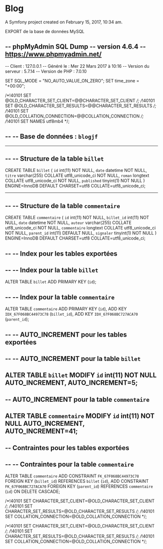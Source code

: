 Blog
====

A Symfony project created on February 15, 2017, 10:34 am.

EXPORT de la base de données MySQL

-- phpMyAdmin SQL Dump
-- version 4.6.4
-- https://www.phpmyadmin.net/
--
-- Client :  127.0.0.1
-- Généré le :  Mer 22 Mars 2017 à 10:16
-- Version du serveur :  5.7.14
-- Version de PHP :  7.0.10

SET SQL_MODE = "NO_AUTO_VALUE_ON_ZERO";
SET time_zone = "+00:00";


/*!40101 SET @OLD_CHARACTER_SET_CLIENT=@@CHARACTER_SET_CLIENT */;
/*!40101 SET @OLD_CHARACTER_SET_RESULTS=@@CHARACTER_SET_RESULTS */;
/*!40101 SET @OLD_COLLATION_CONNECTION=@@COLLATION_CONNECTION */;
/*!40101 SET NAMES utf8mb4 */;

--
-- Base de données :  `blogjf`
--

-- --------------------------------------------------------

--
-- Structure de la table `billet`
--

CREATE TABLE `billet` (
  `id` int(11) NOT NULL,
  `date` datetime NOT NULL,
  `titre` varchar(255) COLLATE utf8_unicode_ci NOT NULL,
  `roman` longtext COLLATE utf8_unicode_ci NOT NULL,
  `published` tinyint(1) NOT NULL
) ENGINE=InnoDB DEFAULT CHARSET=utf8 COLLATE=utf8_unicode_ci;

-- --------------------------------------------------------

--
-- Structure de la table `commentaire`
--

CREATE TABLE `commentaire` (
  `id` int(11) NOT NULL,
  `billet_id` int(11) NOT NULL,
  `date` datetime NOT NULL,
  `auteur` varchar(255) COLLATE utf8_unicode_ci NOT NULL,
  `commentaire` longtext COLLATE utf8_unicode_ci NOT NULL,
  `parent_id` int(11) DEFAULT NULL,
  `signaler` tinyint(1) NOT NULL
) ENGINE=InnoDB DEFAULT CHARSET=utf8 COLLATE=utf8_unicode_ci;

--
-- Index pour les tables exportées
--

--
-- Index pour la table `billet`
--
ALTER TABLE `billet`
  ADD PRIMARY KEY (`id`);

--
-- Index pour la table `commentaire`
--
ALTER TABLE `commentaire`
  ADD PRIMARY KEY (`id`),
  ADD KEY `IDX_67F068BC44973C78` (`billet_id`),
  ADD KEY `IDX_67F068BC727ACA70` (`parent_id`);

--
-- AUTO_INCREMENT pour les tables exportées
--

--
-- AUTO_INCREMENT pour la table `billet`
--
ALTER TABLE `billet`
  MODIFY `id` int(11) NOT NULL AUTO_INCREMENT, AUTO_INCREMENT=5;
--
-- AUTO_INCREMENT pour la table `commentaire`
--
ALTER TABLE `commentaire`
  MODIFY `id` int(11) NOT NULL AUTO_INCREMENT, AUTO_INCREMENT=41;
--
-- Contraintes pour les tables exportées
--

--
-- Contraintes pour la table `commentaire`
--
ALTER TABLE `commentaire`
  ADD CONSTRAINT `FK_67F068BC44973C78` FOREIGN KEY (`billet_id`) REFERENCES `billet` (`id`),
  ADD CONSTRAINT `FK_67F068BC727ACA70` FOREIGN KEY (`parent_id`) REFERENCES `commentaire` (`id`) ON DELETE CASCADE;

/*!40101 SET CHARACTER_SET_CLIENT=@OLD_CHARACTER_SET_CLIENT */;
/*!40101 SET CHARACTER_SET_RESULTS=@OLD_CHARACTER_SET_RESULTS */;
/*!40101 SET COLLATION_CONNECTION=@OLD_COLLATION_CONNECTION */;

/*!40101 SET CHARACTER_SET_CLIENT=@OLD_CHARACTER_SET_CLIENT */;
/*!40101 SET CHARACTER_SET_RESULTS=@OLD_CHARACTER_SET_RESULTS */;
/*!40101 SET COLLATION_CONNECTION=@OLD_COLLATION_CONNECTION */;

